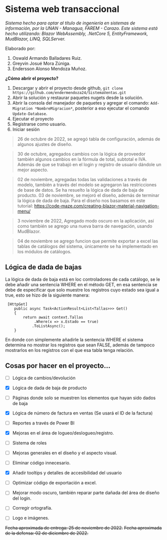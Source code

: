 
# Sistema web transaccional
*Sistema hecho para optar al título de ingeniería en sistemas de información, por la UNAN - Managua, FAREM - Carazo.
Este sistema está hecho utilizando: Blazor WebAssembly, .NetCore 5, EntityFramework, MudBlazor, LINQ, SQLServer.*

Elaborado por:

 1. Oswald Armando Balladares Ruiz.
 2. Greyvin Josué Mora Zúniga.
 3. Endersson Alonso Mendoza Muñoz.

**¿Cómo abrir el proyecto?**

 1. Descargar y abrir el  proyecto desde github, `git clone https://github.com/endermendoza24/SistemaVentas.git`
 2. Abrir la solución y restaurar paquetes nugets desde la solución.
 3. Abrir la consola del manejador de paquetes y agregar el comando: `Add-Migration *NombreMigracion*`, posterior a eso ejecutar el comando `Update-Database`.
 4. Ejecutar el proyecto
 5. Registrarse como usuario.
 6. Iniciar sesión

> 26 de octubre de 2022, se agregó tabla de configuración, además de
> algunos ajustes de diseño.

> 30 de octubre, agregados cambios con la lógica de proveedor
> también algunos cambios en la fórmula de total, subtotal e IVA. Además de que se trabajó en el login y registro de usuario dándole un mejor aspecto.

> 02 de noviembre, agregadas todas las validaciones a través de modelo, también a través del modelo se agregaron las restricciones de base de datos.
> Se ha resuelto la lógica de dada de baja de producto.
> 03 de noviembre, se mejoró el diseño, además de terminar la lógica de dada de baja. Para el diseño nos basamos en este tutorial: 
> https://code-maze.com/creating-blazor-material-navigation-menu/

> 3 noviembre de 2022, Agregado modo oscuro en la aplicación, así como también se agrego una nueva barra de navegación, usando MudBlazor.

> 04 de noviembre se agrego funcion que permite exportar a excel las tablas de catálogos del sistema, únicamente se ha implementado en los módulos de catálogos.

## Lógica de dada de bajas
La lógica de dada de baja está en loc controladores de cada catálogo, se le debe añadir una sentencia WHERE en el método GET, en esa sentencia se debe de especificar que solo muestre los registros cuyo estado sea igual a true, esto se hizo de la siguiente manera:

     [HttpGet]
        public async Task<ActionResult<List<Tallas>>> Get()
        {
            return await context.Tallas
                 .Where(x => x.Estado == true)
                .ToListAsync();
        }
En donde con simplemente añadirle la sentencia WHERE  el sistema determina no mostrar los registros que sean FALSE, además de tampoco mostrarlos en los registros con el que esa tabla tenga relación.

## Cosas por hacer en el proyecto...

 - [ ] Lógica de cambios/devolución
 - [x] Lógica de dada de baja de producto
 - [ ] Páginas donde solo se muestren los elementos que hayan sido dados de baja
 - [x] Lógica de número de factura en ventas (Se usará el ID de la factura)
 - [ ] Reportes a través de Power BI
 - [x] Mejoras en el área de logueo/deslogueo/registro.
 - [ ] Sistema de roles
 - [ ] Mejoras generales en el diseño y el aspecto visual.
 - [ ] Eliminar código innecesario.
 - [x] Añadir tooltips y detalles de accesibilidad del usuario
 - [ ] Optimizar código de exportación a excel.
 - [ ] Mejorar modo oscuro, también reparar parte dañada del área de diseño del login.
 - [ ] Corregir ortografía.
 - [ ] Logo e imágenes.
 

~~Fecha aproximada de entrega: 25 de noviembre de 2022.~~
~~Fecha aproximada de la defensa: 02 de diciembre de 2022.~~

